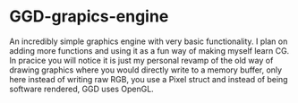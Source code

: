 # GGD-grapics-engine
An incredibly simple graphics engine with very basic functionality. I plan on adding more functions and using it as a fun way of making myself learn CG. In pracice you will notice it is just my personal revamp of the old way of drawing graphics where you would directly write to a memory buffer, only here instead of writing raw RGB, you use a Pixel struct and instead of being software rendered, GGD uses OpenGL.
